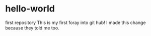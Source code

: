 # hello-world
first repository
This is my first foray into git hub! 
I made this change because they told me too. 
